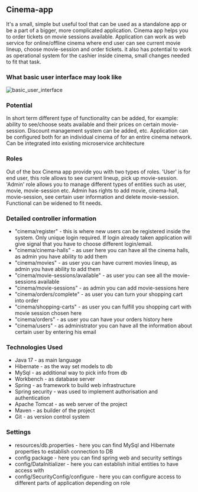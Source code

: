 ## Cinema-app

It's a small, simple but useful tool that can be used as a standalone app or be a part of a bigger,
more complicated application. Cinema app helps you to order tickets on movie sessions available.
Application can work as web service for online/offline cinema where end user can see current movie
lineup, choose movie-session and order tickets. it also has potential to work as operational system
for the cashier inside cinema, small changes needed to fit that task.

### What basic user interface may look like

![basic_user_interface](https://github.com/VolodymyrBarik/my-cinema-app/assets/92677614/687f5539-f667-4a18-b9ee-de6e14b5b92a)

### Potential

In short term different type of functionality can be added, for example: ability to see/choose
seats available and their prices on certain movie-session. Discount management system can be added, etc.
Application can be configured both for an individual cinema of for an entire cinema network.
Can be integrated into existing microservice architecture

### Roles

Out of the box Cinema app provide you with two types of roles. 'User' is for end user, this role allows to
see current lineup, pick up movie-session. 'Admin' role
allows you to manage different types of entities such as user, movie, movie-session etc.
Admin has rights to add movie, cinema-hall, movie-session, see certain user information and delete
movie-session. Functional can be widened to fit needs.

### Detailed controller information

* "cinema/register" - this is where new users can be registered inside the system. Only unique login
   required. If login already taken application will give signal that you have to choose different login/email.
* "cinema/cinema-halls" - as user here you can have all the cinema halls, as admin you have ability to add them
* "cinema/movies" - as user you can have current movies lineup, as admin you have ability to add them
* "cinema/movie-sessions/available" - as user you can see all the movie-sessions available
* "cinema/movie-sessions" - as admin you can add movie-sessions here
* "cinema/orders/complete" - as user you can turn your shopping cart into order
* "cinema/shopping-carts" - as user you can fulfill you shopping cart with movie session chosen here
* "cinema/orders" - as user you can have your orders history here
* "cinema/users" - as administrator you can have all the information about certain user by entering his email

### Technologies Used

* Java 17 - as main language
* Hibernate - as the way set models to db
* MySql - as additional way to pick info from db
* Workbench - as database server
* Spring - as framework to build web infrastructure
* Spring security - was used to implement authorisation and authentication
* Apache Tomcat - as web server of the project
* Maven - as builder of the project
* Git - as version control system

### Settings

* resources/db.properties - here you can find MySql and Hibernate properties to establish connection to DB
* config package - here you can find spring web and security settings
* config/DataInitializer - here you can establish initial entities to have access with
* config/SecurityConfig/configure - here you can configure access to different parts of application depending
  on role


